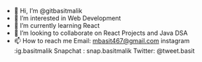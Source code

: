 - 👋 Hi, I’m @gitbasitmalik 
- 👀 I’m interested in Web Development
- 🌱 I’m currently learning React
- 💞️ I’m looking to collaborate on React Projects and Java DSA
- 📫 How to reach me 
Email: mbasit467@gmail.com
instagram :ig.basitmalik
Snapchat : snap.basitmalik
Twitter: @tweet.basit
<!---
gitbasitmalik/gitbasitmalik is a ✨ special ✨ repository because its `README.md` (this file) appears on your GitHub profile.
You can click the Preview link to take a look at your changes.
--->
